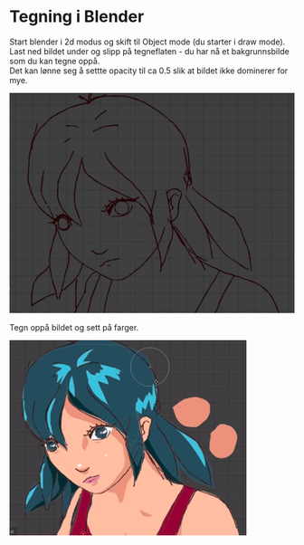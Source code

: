 # Tegning i Blender

Start blender i 2d modus og skift til Object mode \(du starter i draw mode\).  
Last ned bildet under og slipp på tegneflaten - du har nå et bakgrunnsbilde som du kan tegne oppå.  
Det kan lønne seg å settte opacity til ca 0.5 slik at bildet ikke dominerer for mye.

![Skisse](../../.gitbook/assets/image%20%281%29.png)

Tegn oppå bildet og sett på farger.

![Ferdig tegning](../../.gitbook/assets/image%20%285%29.png)

